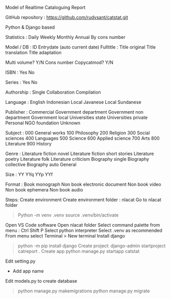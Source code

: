 Model of Realtime Cataloguing Report 

GitHub repository : https://github.com/rudysant/catstat.git 

Python & Django based

Statistics :
Daily
Weekly
Monthly
Annual
By cons number

Model / DB :
ID
Entrydate (auto current date)
Fulltitle :
Title original
Title translation
Title adaptation

Multi volume? Y/N
Cons number
Copycatmod? Y/N

ISBN :
Yes
No

Series :
Yes
No

Authorship :
Single 
Collaboration
Compilation

Language :
English
Indonesian
Local Javanese
Local Sundanese

Publisher :
Commercial
Government department
Government non department
Government local
Universities state
Universities private
Personal
NGO foundation
Unknown


Subject :
000 General works
100 Philosophy
200 Religion
300 Social sciences
400 Languages
500 Science
600 Applied science
700 Arts
800 Literature
900 History

Genre :
Literature fiction novel
Literature fiction short stories
Literature poetry
Literature folk
Literature criticism
Biography single
Biography collective
Biography auto
General

Size :
YY
YYq
YYp
YYf


Format :
Book monograph
Non book electronic document
Non book video
Non book ephemera
Non book audio


Steps:
Create environment
Create environment folder : nlacat
Go to nlacat folder
> Python -m venv .venv
> source .venv/bin/activate

Open VS Code software
Open nlacat folder
Select command palette from menu : Ctrl Shift P
Select python interpreter
Select .venv as recommended
From menu select Terminal > New terminal
Install django
> python -m pip install django
Create project: 
> django-admin startproject catreport .
Create app
> python manage.py startapp catstat

Edit setting.py
- Add app name

Edit models.py to create database
> python manage.py makemigrations
> python manage.py migrate



 




